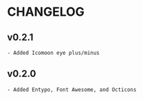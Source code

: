 # CHANGELOG

## v0.2.1

    - Added Icomoon eye plus/minus

## v0.2.0

    - Added Entypo, Font Awesome, and Octicons
